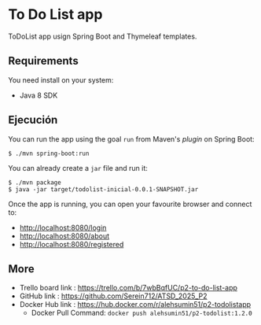 # To Do List app

ToDoList app usign Spring Boot and Thymeleaf templates.

## Requirements

You need install on your system:

- Java 8 SDK

## Ejecución

You can run the app using the goal `run` from Maven's _plugin_ 
on Spring Boot:

```
$ ./mvn spring-boot:run 
```   

You can already create a `jar` file and run it:

```
$ ./mvn package
$ java -jar target/todolist-inicial-0.0.1-SNAPSHOT.jar 
```

Once the app is running, you can open your favourite browser and connect to:

- [http://localhost:8080/login](http://localhost:8080/login)
- [http://localhost:8080/about](http://localhost:8080/about)
- [http://localhost:8080/registered](http://localhost:8080/registered)

## More

- Trello board link : 	https://trello.com/b/7wbBqfUC/p2-to-do-list-app 
- GitHub link :			https://github.com/Serein712/ATSD_2025_P2
- Docker Hub link : 	https://hub.docker.com/r/alehsumin51/p2-todolistapp
  - Docker Pull Command:	`docker push alehsumin51/p2-todolist:1.2.0`
